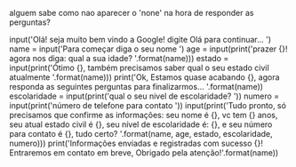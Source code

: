 alguem sabe como nao aparecer o 'none' na hora de responder as perguntas? 

input('Olá! seja muito bem vindo a Google! digite Olá para continuar... ')
name = input('Para começar diga o seu nome ')
age = input(print('prazer {}! agora nos diga: qual a sua idade? '.format(name)))
estado = input(print('Ótimo {}, também precisamos saber qual o seu estado civil atualmente '.format(name)))
print('Ok, Estamos quase acabando {}, agora responda as seguintes perguntas para finalizarmos... '.format(name))
escolaridade = input(print('qual o seu nivel de escolaridade? '))
numero = input(print('número de telefone para contato '))
input(print('Tudo pronto, só precisamos que confirme as informações: seu nome é {}, vc tem {} anos, seu atual estado civil é {}, seu nível de escolaridade é: {}, e seu número para contato é {}, tudo certo? '.format(name, age, estado, escolaridade, numero)))
print('Informações enviadas e registradas com sucesso {}! Entraremos em contato em breve, Obrigado pela atenção!'.format(name))
